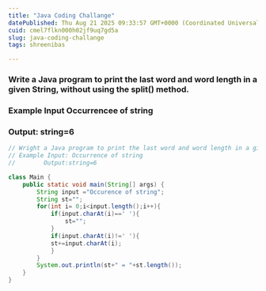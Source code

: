 ```yaml
---
title: "Java Coding Challange"
datePublished: Thu Aug 21 2025 09:33:57 GMT+0000 (Coordinated Universal Time)
cuid: cmel7flkn000h02jf9uq7gd5a
slug: java-coding-challange
tags: shreenibas

---
```


### Write a Java program to print the last word and word length in a given String, without using the split() method.

### Example Input Occurrencee of string

### Output: string=6

```java
// Wright a Java program to print the last word and word length in a given String, without using the split() method.
// Example Input: Occurrence of string
//        Output:string=6

class Main {
    public static void main(String[] args) {
        String input ="Occurence of string";
        String st="";
        for(int i= 0;i<input.length();i++){
            if(input.charAt(i)==' '){
                st="";
            }
            if(input.charAt(i)!=' '){
            st+=input.charAt(i);
            }
        }
        System.out.println(st+" = "+st.length());
    }
}
```